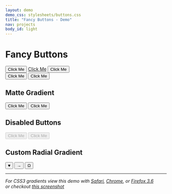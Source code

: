```yaml
---
layout: demo
demo_css: stylesheets/buttons.css
title: "Fancy Buttons - Demo"
nav: projects
body_id: light
---
```


<h1>Fancy Buttons</h1>
<div>
  <button class="green">Click Me</button>
  <a href="#" class="button blue">Click Me</a>
  <button class="red">Click Me</button>
</div>
<div>
  <button>Click Me</button>
  <button class="yellow">Click Me</button>
</div>
<h2>Matte Gradient</h2>
<div>
  <button class="light">Click Me</button>
  <button class="matte-blue">Click Me</button>
</div>
<h2>Disabled Buttons</h2>
<div>
  <button class="green" disabled>Click Me</button>
  <button class="red" disabled>Click Me</button>
</div>
<h2>Custom Radial Gradient</h2>
<div>
  <button class="custom heart">&hearts;</button>
  <button class="custom arrow">&rarr;</button>
  <button class="custom spade">&Omega;</button>
</div>

<hr>

<em>For CSS3 gradients view this demo with [Safari](http://www.apple.com/safari/), [Chrome](http://www.google.com/chrome), or [Firefox 3.6](http://www.mozilla.com/en-US/firefox/all-beta.html)
<br/>or checkout [this screenshot](http://s3.imathis.com/dev/compass/fancy-buttons/demo.png)</em>